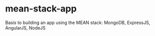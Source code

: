 # mean-stack-app
Basis to building an app using the MEAN stack: MongoDB, ExpressJS, AngularJS, NodeJS
